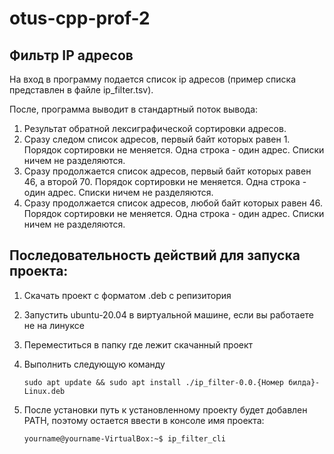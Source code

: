 # otus-cpp-prof-2

## Фильтр IP адресов

На вход в программу подается список ip адресов (пример списка представлен в файле ip_filter.tsv).

После, программа выводит в стандартный поток вывода:

1. Результат обратной лексиграфической сортировки адресов.
2. Сразу следом список адресов, первый байт которых равен 1. Порядок сортировки не меняется.
   Одна строка - один адрес. Списки ничем не разделяются.
3. Сразу продолжается список адресов, первый байт которых равен 46, а второй 70. Порядок
   сортировки не меняется. Одна строка - один адрес. Списки ничем не разделяются.
4. Сразу продолжается список адресов, любой байт которых равен 46. Порядок сортировки не
   меняется. Одна строка - один адрес. Списки ничем не разделяются.

## Последовательность действий для запуска проекта:

1. Скачать проект с форматом .deb с репизитория
2. Запустить ubuntu-20.04 в виртуальной машине, если вы работаете не на линуксе
3. Переместиться в папку где лежит скачанный проект
4. Выполнить следующую команду

   `sudo apt update && sudo apt install ./ip_filter-0.0.{Номер билда}-Linux.deb`

5. После установки путь к установленному проекту будет добавлен PATH, поэтому остается ввести в консоле имя проекта:

   `yourname@yourname-VirtualBox:~$ ip_filter_cli`
